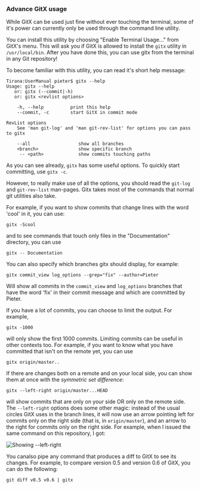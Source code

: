 ### Advance GitX usage


While GitX can be used just fine without ever touching the terminal, some of
it's power can currently only be used through the command line utility.

You can install this utility by choosing "Enable Terminal Usage…" from GitX's menu. This will ask you if GitX is allowed to install the `gitx` utility in `/usr/local/bin`. After you have done this, you can use gitx from the terminal in any Git repository!

To become familiar with this utility, you can read it's short help message:

	Tirana:UserManual pieter$ gitx --help
	Usage: gitx --help
	   or: gitx (--commit|-h)
	   or: gitx <revlist options>

		-h, --help          print this help
		--commit, -c        start GitX in commit mode

	RevList options
		See 'man git-log' and 'man git-rev-list' for options you can pass to gitx

		--all                  show all branches
		<branch>               show specific branch
		 -- <path>             show commits touching paths

As you can see already, `gitx` has some useful options. To quickly start committing, use `gitx -c`.

However, to really make use of all the options, you should read the `git-log` and `git-rev-list` man-pages. Gitx takes most of the commands that normal git utilities also take.

For example, if you want to show commits that change lines with the word 'cool' in it, you can use:

	gitx -Scool

and to see commands that touch only files in the "Documentation" directory, you can use

	gitx -- Documentation

You can also specify which branches gitx should display, for example:

	gitx commit_view log_options --grep="fix" --author=Pieter

Will show all commits in the `commit_view` and `log_options` branches that have the word 'fix' in their commit message and which are committed by Pieter.

If you have a lot of commits, you can choose to limit the output. For example,

	gitx -1000

will only show the first 1000 commits. Limiting commits can be useful in other contexts too. For example, if you want to know what you have committed that isn't on the remote yet, you can use

	gitx origin/master..

If there are changes both on a remote and on your local side, you can show them at once with the _symmetric set difference_:

	gitx --left-right origin/master...HEAD

will show commits that are only on your side OR only on the remote side. The `--left-right` options does some other magic: instead of the usual circles GitX uses in the branch lines, it will now use an arrow pointing left for commits only on the right side (that is, in `origin/master`), and an arrow to the right for commits only on the right side. For example, when I issued the same command on this repository, I got:

![Showing --left-right](images/UserManual/left-right.png)

You canalso pipe any command that produces a diff to GitX to see its changes.
For example, to compare version 0.5 and version 0.6 of GitX, you can do the following:

	git diff v0.5 v0.6 | gitx